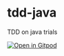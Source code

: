 # tdd-java
TDD on java trials

[![Open in Gitpod](https://gitpod.io/button/open-in-gitpod.svg)](https://gitpod.io/from-referrer/)

